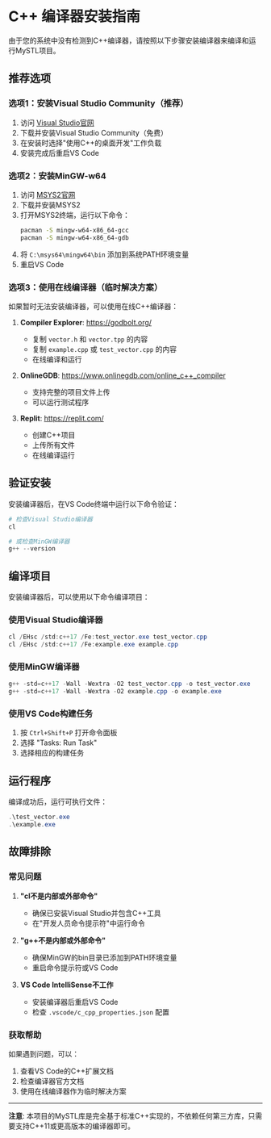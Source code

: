 # C++ 编译器安装指南

由于您的系统中没有检测到C++编译器，请按照以下步骤安装编译器来编译和运行MySTL项目。

## 推荐选项

### 选项1：安装Visual Studio Community（推荐）

1. 访问 [Visual Studio官网](https://visualstudio.microsoft.com/zh-hans/vs/community/)
2. 下载并安装Visual Studio Community（免费）
3. 在安装时选择"使用C++的桌面开发"工作负载
4. 安装完成后重启VS Code

### 选项2：安装MinGW-w64

1. 访问 [MSYS2官网](https://www.msys2.org/)
2. 下载并安装MSYS2
3. 打开MSYS2终端，运行以下命令：
   ```bash
   pacman -S mingw-w64-x86_64-gcc
   pacman -S mingw-w64-x86_64-gdb
   ```
4. 将 `C:\msys64\mingw64\bin` 添加到系统PATH环境变量
5. 重启VS Code

### 选项3：使用在线编译器（临时解决方案）

如果暂时无法安装编译器，可以使用在线C++编译器：

1. **Compiler Explorer**: https://godbolt.org/
   - 复制 `vector.h` 和 `vector.tpp` 的内容
   - 复制 `example.cpp` 或 `test_vector.cpp` 的内容
   - 在线编译和运行

2. **OnlineGDB**: https://www.onlinegdb.com/online_c++_compiler
   - 支持完整的项目文件上传
   - 可以运行测试程序

3. **Replit**: https://replit.com/
   - 创建C++项目
   - 上传所有文件
   - 在线编译运行

## 验证安装

安装编译器后，在VS Code终端中运行以下命令验证：

```powershell
# 检查Visual Studio编译器
cl

# 或检查MinGW编译器
g++ --version
```

## 编译项目

安装编译器后，可以使用以下命令编译项目：

### 使用Visual Studio编译器
```powershell
cl /EHsc /std:c++17 /Fe:test_vector.exe test_vector.cpp
cl /EHsc /std:c++17 /Fe:example.exe example.cpp
```

### 使用MinGW编译器
```powershell
g++ -std=c++17 -Wall -Wextra -O2 test_vector.cpp -o test_vector.exe
g++ -std=c++17 -Wall -Wextra -O2 example.cpp -o example.exe
```

### 使用VS Code构建任务

1. 按 `Ctrl+Shift+P` 打开命令面板
2. 选择 "Tasks: Run Task"
3. 选择相应的构建任务

## 运行程序

编译成功后，运行可执行文件：

```powershell
.\test_vector.exe
.\example.exe
```

## 故障排除

### 常见问题

1. **"cl不是内部或外部命令"**
   - 确保已安装Visual Studio并包含C++工具
   - 在"开发人员命令提示符"中运行命令

2. **"g++不是内部或外部命令"**
   - 确保MinGW的bin目录已添加到PATH环境变量
   - 重启命令提示符或VS Code

3. **VS Code IntelliSense不工作**
   - 安装编译器后重启VS Code
   - 检查 `.vscode/c_cpp_properties.json` 配置

### 获取帮助

如果遇到问题，可以：
1. 查看VS Code的C++扩展文档
2. 检查编译器官方文档
3. 使用在线编译器作为临时解决方案

---

**注意**: 本项目的MySTL库是完全基于标准C++实现的，不依赖任何第三方库，只需要支持C++11或更高版本的编译器即可。